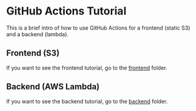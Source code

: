 # GitHub Actions Tutorial

This is a brief intro of how to use GitHub Actions for a frontend (static S3) and a backend (lambda).

## Frontend (S3)

If you want to see the frontend tutorial, go to the [frontend](frontend/) folder.

## Backend (AWS Lambda)

If you want to see the backend tutorial, go to the [backend](backend/) folder.
